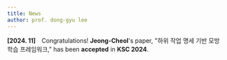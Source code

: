 ```yaml
---
title: News
author: prof. dong-gyu lee
---
```

**[2024. 11]** Congratulations! **Jeong-Cheol**'s paper, "하위 작업 명세 기반 모방 학습 프레임워크," has been **accepted** in **KSC 2024**.
